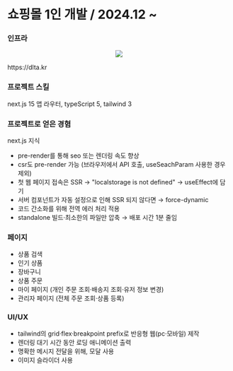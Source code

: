 <h1>쇼핑몰 1인 개발 / 2024.12 ~ </h1>

### 인프라
<p align="center">
<img src="https://github.com/user-attachments/assets/b3528f47-4cdb-4fd4-a5bb-2eed72233c6c" />
</p>

<p>https://dlta.kr</p>

### 프로젝트 스킬
next.js 15 앱 라우터, typeScript 5, tailwind 3

### 프로젝트로 얻은 경혐
next.js 지식
<ul>
  <li>pre-render를 통해 seo 또는 렌더링 속도 향상</li>
  <li>csr도 pre-render 가능 (브라우저에서 API 호출, useSeachParam 사용한 경우 제외)</li>
  <li>첫 웹 페이지 접속은 SSR → "localstorage is not defined" → useEffect에 담기</li>
  <li>서버 컴포넌트가 자동 설정으로 인해 SSR 되지 않다면 → force-dynamic</li>  
  <li>코드 간소화를 위해 전역 에러 처리 적용</li>
  <li>standalone 빌드·최소한의 파일만 압축 → 배포 시간 1분 줄임</li>
</ul>

### 페이지
<ul>
  <li>상품 검색</li>
  <li>인기 상품</li>
  <li>장바구니</li>
  <li>상품 주문</li>
  <li>마이 페이지 (개인 주문 조회·배송지 조회·유저 정보 변경)</li>
  <li>관리자 페이지 (전체 주문 조회·상품 등록)</li>
</ul>

### UI/UX
<ul>
  <li>tailwind의 grid·flex·breakpoint prefix로 반응형 웹(pc·모바일) 제작</li>
  <li>렌더링 대기 시간 동안 로딩 애니메이션 출력</li>
  <li>명확한 메시지 전달을 위해, 모달 사용</li>
  <li>이미지 슬라이더 사용</li>
</ul>

